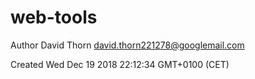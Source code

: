 # web-tools



Author David Thorn <david.thorn221278@googlemail.com>

Created Wed Dec 19 2018 22:12:34 GMT+0100 (CET)